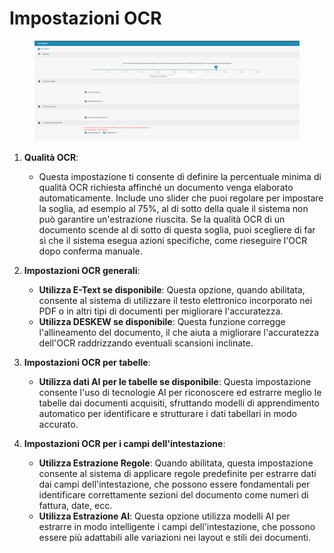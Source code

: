 # Impostazioni OCR

<figure><img src="../../../.gitbook/assets/Bildschirmfoto 2024-05-08 um 11.01.00.png" alt=""><figcaption></figcaption></figure>

1. **Qualità OCR**:
   * Questa impostazione ti consente di definire la percentuale minima di qualità OCR richiesta affinché un documento venga elaborato automaticamente. Include uno slider che puoi regolare per impostare la soglia, ad esempio al 75%, al di sotto della quale il sistema non può garantire un'estrazione riuscita. Se la qualità OCR di un documento scende al di sotto di questa soglia, puoi scegliere di far sì che il sistema esegua azioni specifiche, come rieseguire l'OCR dopo conferma manuale.
   
2. **Impostazioni OCR generali**:
   * **Utilizza E-Text se disponibile**: Questa opzione, quando abilitata, consente al sistema di utilizzare il testo elettronico incorporato nei PDF o in altri tipi di documenti per migliorare l'accuratezza.
   * **Utilizza DESKEW se disponibile**: Questa funzione corregge l'allineamento del documento, il che aiuta a migliorare l'accuratezza dell'OCR raddrizzando eventuali scansioni inclinate.
   
3. **Impostazioni OCR per tabelle**:
   * **Utilizza dati AI per le tabelle se disponibile**: Questa impostazione consente l'uso di tecnologie AI per riconoscere ed estrarre meglio le tabelle dai documenti acquisiti, sfruttando modelli di apprendimento automatico per identificare e strutturare i dati tabellari in modo accurato.
   
4. **Impostazioni OCR per i campi dell'intestazione**:
   * **Utilizza Estrazione Regole**: Quando abilitata, questa impostazione consente al sistema di applicare regole predefinite per estrarre dati dai campi dell'intestazione, che possono essere fondamentali per identificare correttamente sezioni del documento come numeri di fattura, date, ecc.
   * **Utilizza Estrazione AI**: Questa opzione utilizza modelli AI per estrarre in modo intelligente i campi dell'intestazione, che possono essere più adattabili alle variazioni nei layout e stili dei documenti.
